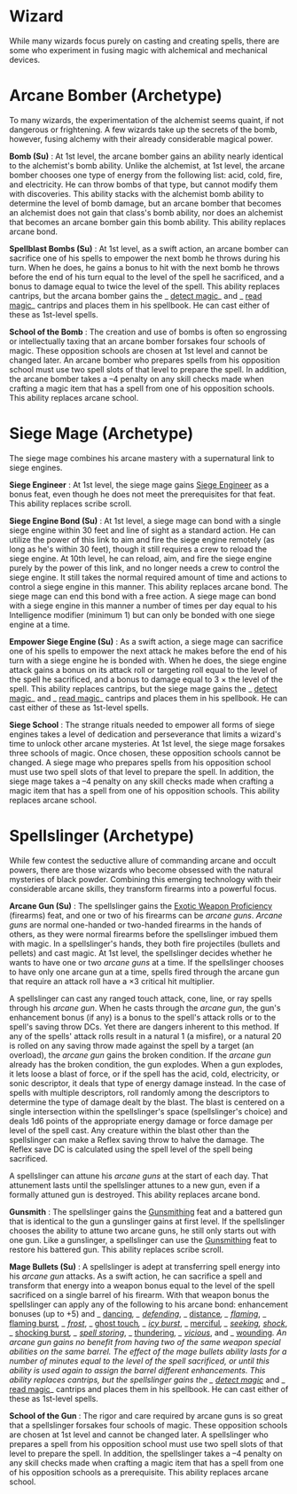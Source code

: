 # Wizard

While many wizards focus purely on casting and creating spells, there are some who experiment in fusing magic with alchemical and mechanical devices.

# Arcane Bomber (Archetype)

To many wizards, the experimentation of the alchemist seems quaint, if not dangerous or frightening. A few wizards take up the secrets of the bomb, however, fusing alchemy with their already considerable magical power.

**Bomb (Su)** : At 1st level, the arcane bomber gains an ability nearly identical to the alchemist's bomb ability. Unlike the alchemist, at 1st level, the arcane bomber chooses one type of energy from the following list: acid, cold, fire, and electricity. He can throw bombs of that type, but cannot modify them with discoveries. This ability stacks with the alchemist bomb ability to determine the level of bomb damage, but an arcane bomber that becomes an alchemist does not gain that class's bomb ability, nor does an alchemist that becomes an arcane bomber gain this bomb ability. This ability replaces arcane bond.

**Spellblast Bombs (Su)** : At 1st level, as a swift action, an arcane bomber can sacrifice one of his spells to empower the next bomb he throws during his turn. When he does, he gains a bonus to hit with the next bomb he throws before the end of his turn equal to the level of the spell he sacrificed, and a bonus to damage equal to twice the level of the spell. This ability replaces cantrips, but the arcana bomber gains the _ [detect magic](spells/detectMagic.md#_detect-magic)_ and _ [read magic](spells/readMagic.md#_read-magic)_ cantrips and places them in his spellbook. He can cast either of these as 1st-level spells.

**School of the Bomb** : The creation and use of bombs is often so engrossing or intellectually taxing that an arcane bomber forsakes four schools of magic. These opposition schools are chosen at 1st level and cannot be changed later. An arcane bomber who prepares spells from his opposition school must use two spell slots of that level to prepare the spell. In addition, the arcane bomber takes a –4 penalty on any skill checks made when crafting a magic item that has a spell from one of his opposition schools. This ability replaces arcane school.

# Siege Mage (Archetype)

The siege mage combines his arcane mastery with a supernatural link to siege engines.

**Siege Engineer** : At 1st level, the siege mage gains [Siege Engineer](../ultimateCombatFeats.md#_siege-engineer-(combat)) as a bonus feat, even though he does not meet the prerequisites for that feat. This ability replaces scribe scroll.

**Siege Engine Bond (Su)** : At 1st level, a siege mage can bond with a single siege engine within 30 feet and line of sight as a standard action. He can utilize the power of this link to aim and fire the siege engine remotely (as long as he's within 30 feet), though it still requires a crew to reload the siege engine. At 10th level, he can reload, aim, and fire the siege engine purely by the power of this link, and no longer needs a crew to control the siege engine. It still takes the normal required amount of time and actions to control a siege engine in this manner. This ability replaces arcane bond. The siege mage can end this bond with a free action. A siege mage can bond with a siege engine in this manner a number of times per day equal to his Intelligence modifier (minimum 1) but can only be bonded with one siege engine at a time.

**Empower Siege Engine (Su)** : As a swift action, a siege mage can sacrifice one of his spells to empower the next attack he makes before the end of his turn with a siege engine he is bonded with. When he does, the siege engine attack gains a bonus on its attack roll or targeting roll equal to the level of the spell he sacrificed, and a bonus to damage equal to 3 × the level of the spell. This ability replaces cantrips, but the siege mage gains the _ [detect magic](spells/detectMagic.md#_detect-magic)_ and _ [read magic](spells/readMagic.md#_read-magic)_ cantrips and places them in his spellbook. He can cast either of these as 1st-level spells.

**Siege School** : The strange rituals needed to empower all forms of siege engines takes a level of dedication and perseverance that limits a wizard's time to unlock other arcane mysteries. At 1st level, the siege mage forsakes three schools of magic. Once chosen, these opposition schools cannot be changed. A siege mage who prepares spells from his opposition school must use two spell slots of that level to prepare the spell. In addition, the siege mage takes a –4 penalty on any skill checks made when crafting a magic item that has a spell from one of his opposition schools. This ability replaces arcane school.

# Spellslinger (Archetype)

While few contest the seductive allure of commanding arcane and occult powers, there are those wizards who become obsessed with the natural mysteries of black powder. Combining this emerging technology with their considerable arcane skills, they transform firearms into a powerful focus.

**Arcane Gun (Su)** : The spellslinger gains the [Exotic Weapon Proficiency](feats.md#_exotic-weapon-proficiency) (firearms) feat, and one or two of his firearms can be _arcane guns_. _Arcane guns_ are normal one-handed or two-handed firearms in the hands of others, as they were normal firearms before the spellslinger imbued them with magic. In a spellslinger's hands, they both fire projectiles (bullets and pellets) and cast magic. At 1st level, the spellslinger decides whether he wants to have one or two _arcane guns_ at a time. If the spellslinger chooses to have only one arcane gun at a time, spells fired through the arcane gun that require an attack roll have a ×3 critical hit multiplier.

A spellslinger can cast any ranged touch attack, cone, line, or ray spells through his _arcane gun_. When he casts through the _arcane gun_, the gun's enhancement bonus (if any) is a bonus to the spell's attack rolls or to the spell's saving throw DCs. Yet there are dangers inherent to this method. If any of the spells' attack rolls result in a natural 1 (a misfire), or a natural 20 is rolled on any saving throw made against the spell by a target (an overload), the _arcane gun_ gains the broken condition. If the _arcane gun_ already has the broken condition, the gun explodes. When a gun explodes, it lets loose a blast of force, or if the spell has the acid, cold, electricity, or sonic descriptor, it deals that type of energy damage instead. In the case of spells with multiple descriptors, roll randomly among the descriptors to determine the type of damage dealt by the blast. The blast is centered on a single intersection within the spellslinger's space (spellslinger's choice) and deals 1d6 points of the appropriate energy damage or force damage per level of the spell cast. Any creature within the blast other than the spellslinger can make a Reflex saving throw to halve the damage. The Reflex save DC is calculated using the spell level of the spell being sacrificed.

A spellslinger can attune his _arcane guns_ at the start of each day. That attunement lasts until the spellslinger attunes to a new gun, even if a formally attuned gun is destroyed. This ability replaces arcane bond.

**Gunsmith** : The spellslinger gains the [Gunsmithing](../ultimateCombatFeats.md#_gunsmithing) feat and a battered gun that is identical to the gun a gunslinger gains at first level. If the spellslinger chooses the ability to attune two arcane guns, he still only starts out with one gun. Like a gunslinger, a spellslinger can use the [Gunsmithing](../ultimateCombatFeats.md#_gunsmithing) feat to restore his battered gun. This ability replaces scribe scroll.

**Mage Bullets (Su)** : A spellslinger is adept at transferring spell energy into his _arcane gun_ attacks. As a swift action, he can sacrifice a spell and transform that energy into a weapon bonus equal to the level of the spell sacrificed on a single barrel of his firearm. With that weapon bonus the spellslinger can apply any of the following to his arcane bond: enhancement bonuses (up to +5) and _ [dancing](magicItems/weapons.md#_weapons-dancing)_, _ [defending](magicItems/weapons.md#_weapons-defending)_, _ [distance](magicItems/weapons.md#_weapons-distance)_, _ [flaming](magicItems/weapons.md#_weapons-flaming)_, _ [flaming burst](magicItems/weapons.md#_weapons-flaming-burst)_, _ [frost](magicItems/weapons.md#_weapons-frost)_, _ [ghost touch](magicItems/weapons.md#_weapons-ghost-touch)_, _ [icy burst](magicItems/weapons.md#_weapons-icy-burst)_, _ [merciful](magicItems/weapons.md#_weapons-merciful)_, _ [seeking](magicItems/weapons.md#_weapons-seeking), [shock](magicItems/weapons.md#_weapons-shock)_, _ [shocking burst](magicItems/weapons.md#_weapons-shocking-burst)_, _ [spell storing](magicItems/weapons.md#_spell-storing)_, _ [thundering](magicItems/weapons.md#_thundering)_, _ [vicious](magicItems/weapons.md#_vicious)_, and _ [wounding](magicItems/weapons.md#_wounding)_. An arcane gun gains no benefit from having two of the same weapon special abilities on the same barrel. The effect of the mage bullets ability lasts for a number of minutes equal to the level of the spell sacrificed, or until this ability is used again to assign the barrel different enhancements. This ability replaces cantrips, but the spellslinger gains the _ [detect magic](spells/detectMagic.md#_detect-magic)_ and _ [read magic](spells/readMagic.md#_read-magic)_ cantrips and places them in his spellbook. He can cast either of these as 1st-level spells.

**School of the Gun** : The rigor and care required by arcane guns is so great that a spellslinger forsakes four schools of magic. These opposition schools are chosen at 1st level and cannot be changed later. A spellslinger who prepares a spell from his opposition school must use two spell slots of that level to prepare the spell. In addition, the spellslinger takes a –4 penalty on any skill checks made when crafting a magic item that has a spell from one of his opposition schools as a prerequisite. This ability replaces arcane school.

